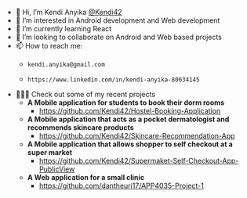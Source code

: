 - 👋 Hi, I’m Kendi Anyika [@Kendi42](https://github.com/Kendi42)
- 👀 I’m interested in Android development and Web development
- 🌱 I’m currently learning React
- 💞️ I’m looking to collaborate on Android and Web based projects
- 📫 How to reach me:  
    -     kendi.anyika@gmail.com 
    -     https://www.linkedin.com/in/kendi-anyika-80634145
- 👩🏿‍💻 Check out some of my recent projects
    - **A Mobile application for students to book their dorm rooms**
        - https://github.com/Kendi42/Hostel-Booking-Application 
    -  **A Mobile application that acts as a pocket dermatologist and recommends skincare products**
        - https://github.com/Kendi42/Skincare-Recommendation-App 
    - **A Mobile application that allows shopper to self checkout at a super market**
         - https://github.com/Kendi42/Supermaket-Self-Checkout-App-PublicView
    - **A Web application for a small clinic**
        - https://github.com/dantheuri17/APP4035-Project-1
